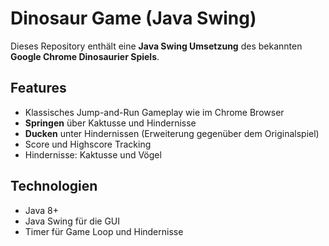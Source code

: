 # Dinosaur Game (Java Swing)

Dieses Repository enthält eine **Java Swing Umsetzung** des bekannten **Google Chrome Dinosaurier Spiels**.  

## Features
- Klassisches Jump-and-Run Gameplay wie im Chrome Browser
- **Springen** über Kaktusse und Hindernisse
- **Ducken** unter Hindernissen (Erweiterung gegenüber dem Originalspiel)
- Score und Highscore Tracking
- Hindernisse: Kaktusse und Vögel

## Technologien
- Java 8+  
- Java Swing für die GUI  
- Timer für Game Loop und Hindernisse
